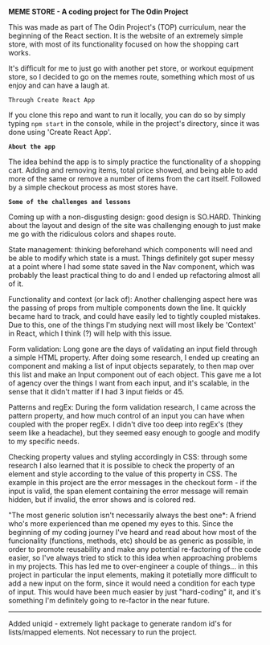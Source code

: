 **MEME STORE - A coding project for The Odin Project**

This was made as part of The Odin Project's (TOP) curriculum, near the beginning of the React section. It is the website of an extremely simple store, with most of its functionality focused on how the shopping cart works.

It's difficult for me to just go with another pet store, or workout equipment store, so I decided to go on the memes route, something which most of us enjoy and can have a laugh at.

`Through Create React App`

If you clone this repo and want to run it locally, you can do so by simply typing `npm start` in the console, while in the project's directory, since it was done using 'Create React App'.

**`About the app`**

The idea behind the app is to simply practice the functionality of a shopping cart. Adding and removing items, total price showed, and being able to add more of the same or remove a number of items from the cart itself.
Followed by a simple checkout process as most stores have.

**`Some of the challenges and lessons`**

Coming up with a non-disgusting design: good design is SO.HARD. Thinking about the layout and design of the site was challenging enough to just make me go with the ridiculous colors and shapes route.

State management: thinking beforehand which components will need and be able to modify which state is a must. Things definitely got super messy at a point where I had some state saved in the Nav component, which was probably the least practical thing to do and I ended up refactoring almost all of it.

Functionality and context (or lack of): Another challenging aspect here was the passing of props from multiple components down the line. It quickly became hard to track, and could have easily led to tightly coupled mistakes. Due to this, one of the things I'm studying next will most likely be 'Context' in React, which I think (?) will help with this issue.

Form validation: Long gone are the days of validating an input field through a simple HTML property. After doing some research, I ended up creating an component and making a list of input objects separately, to then map over this list and make an Input component out of each object. This gave me a lot of agency over the things I want from each input, and it's scalable, in the sense that it didn't matter if I had 3 input fields or 45.

Patterns and regEx: During the form validation research, I came across the pattern property, and how much control of an input you can have when coupled with the proper regEx. I didn't dive too deep into regEx's (they seem like a headache), but they seemed easy enough to google and modify to my specific needs.

Checking property values and styling accordingly in CSS: through some research I also learned that it is possible to check the property of an element and style according to the value of this property in CSS. The example in this project are the error messages in the checkout form - if the input is valid, the span element containing the error message will remain hidden, but if invalid, the error shows and is colored red.

"The most generic solution isn't necessarily always the best one\*: A friend who's more experienced than me opened my eyes to this. Since the beginning of my coding journey I've heard and read about how most of the funcionality (functions, methods, etc) should be as generic as possible, in order to promote reusability and make any potential re-factoring of the code easier, so I've always tried to stick to this idea when approaching problems in my projects. This has led me to over-engineer a couple of things... in this project in particular the input elements, making it potetially more difficult to add a new input on the form, since it would need a condition for each type of input. This would have been much easier by just "hard-coding" it, and it's something I'm definitely going to re-factor in the near future.

---

Added uniqid - extremely light package to generate random id's for lists/mapped elements. Not necessary to run the project.
